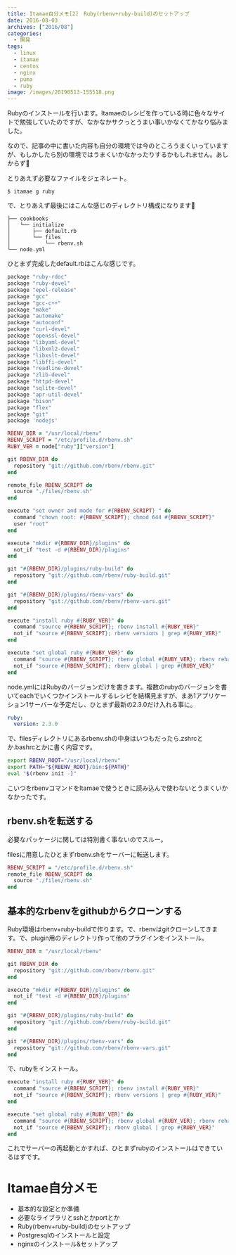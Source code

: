 ```yaml
---
title: Itamae自分メモ[2]　Ruby(rbenv+ruby-build)のセットアップ
date: 2016-08-03
archives: ["2016/08"]
categories:
  - 開発
tags:
  - linux
  - itamae
  - centos
  - nginx
  - puma
  - ruby
image: /images/20190513-155518.png
---
```

Rubyのインストールを行います。Itamaeのレシピを作っている時に色々なサイトで勉強していたのですが、なかなかサクっとうまい事いかなくてかなり悩みました。

<!--more-->

なので、記事の中に書いた内容も自分の環境では今のところうまくいっていますが、もしかしたら別の環境ではうまくいかなかったりするかもしれません。あしからず👷

とりあえず必要なファイルをジェネレート。

```
$ itamae g ruby
```

で、とりあえず最後にはこんな感じのディレクトリ構成になります🌲

```
├── cookbooks
│   └── initialize
│       ├── default.rb
│       └── files
│           └── rbenv.sh
└── node.yml
```

ひとまず完成したdefault.rbはこんな感じです。

```ruby
package "ruby-rdoc"
package "ruby-devel"
package "epel-release"
package "gcc"
package "gcc-c++"
package "make"
package "automake"
package "autoconf"
package "curl-devel"
package "openssl-devel"
package "libyaml-devel"
package "libxml2-devel"
package "libxslt-devel"
package "libffi-devel"
package "readline-devel"
package "zlib-devel"
package "httpd-devel"
package "sqlite-devel"
package "apr-util-devel"
package "bison"
package "flex"
package "git"
package 'nodejs'

RBENV_DIR = "/usr/local/rbenv"
RBENV_SCRIPT = "/etc/profile.d/rbenv.sh"
RUBY_VER = node["ruby"]["version"]

git RBENV_DIR do
  repository "git://github.com/rbenv/rbenv.git"
end

remote_file RBENV_SCRIPT do
  source "./files/rbenv.sh"
end

execute "set owner and mode for #{RBENV_SCRIPT} " do
  command "chown root: #{RBENV_SCRIPT}; chmod 644 #{RBENV_SCRIPT}"
  user "root"
end

execute "mkdir #{RBENV_DIR}/plugins" do
  not_if "test -d #{RBENV_DIR}/plugins"
end

git "#{RBENV_DIR}/plugins/ruby-build" do
  repository "git://github.com/rbenv/ruby-build.git"
end

git "#{RBENV_DIR}/plugins/rbenv-vars" do
  repository "git://github.com/rbenv/rbenv-vars.git"
end

execute "install ruby #{RUBY_VER}" do
  command "source #{RBENV_SCRIPT}; rbenv install #{RUBY_VER}"
  not_if "source #{RBENV_SCRIPT}; rbenv versions | grep #{RUBY_VER}"
end

execute "set global ruby #{RUBY_VER}" do
  command "source #{RBENV_SCRIPT}; rbenv global #{RUBY_VER}; rbenv rehash"
  not_if "source #{RBENV_SCRIPT}; rbenv global | grep #{RUBY_VER}"
end
```

node.ymlにはRubyのバージョンだけを書きます。複数のrubyのバージョンを書いてeachでいくつかインストールするレシピを結構見ますが、まあ1アプリケーション1サーバーな予定だし、ひとまず最新の2.3.0だけ入れる事に。

```yaml
ruby:
  version: 2.3.0
```

で、filesディレクトリにあるrbenv.shの中身はいつもだったら.zshrcとか.bashrcとかに書く内容です。

```sh
export RBENV_ROOT="/usr/local/rbenv"
export PATH="${RBENV_ROOT}/bin:${PATH}"
eval "$(rbenv init -)"
```

こいつをrbenvコマンドをItamaeで使うときに読み込んで使わないとうまくいかなかったです。

## rbenv.shを転送する

必要なパッケージに関しては特別書く事ないのでスルー。

filesに用意したひとまずrbenv.shをサーバーに転送します。

```ruby
RBENV_SCRIPT = "/etc/profile.d/rbenv.sh"
remote_file RBENV_SCRIPT do
  source "./files/rbenv.sh"
end
```

## 基本的なrbenvをgithubからクローンする

Ruby環境はrbenv+ruby-buildで作ります。で、rbenvはgitクローンしてきます。で、plugin用のディレクトリ作って他のプラグインをインストール。

```ruby
RBENV_DIR = "/usr/local/rbenv"

git RBENV_DIR do
  repository "git://github.com/rbenv/rbenv.git"
end

execute "mkdir #{RBENV_DIR}/plugins" do
  not_if "test -d #{RBENV_DIR}/plugins"
end

git "#{RBENV_DIR}/plugins/ruby-build" do
  repository "git://github.com/rbenv/ruby-build.git"
end

git "#{RBENV_DIR}/plugins/rbenv-vars" do
  repository "git://github.com/rbenv/rbenv-vars.git"
end
```

で、rubyをインストール。

```ruby
execute "install ruby #{RUBY_VER}" do
  command "source #{RBENV_SCRIPT}; rbenv install #{RUBY_VER}"
  not_if "source #{RBENV_SCRIPT}; rbenv versions | grep #{RUBY_VER}"
end

execute "set global ruby #{RUBY_VER}" do
  command "source #{RBENV_SCRIPT}; rbenv global #{RUBY_VER}; rbenv rehash"
  not_if "source #{RBENV_SCRIPT}; rbenv global | grep #{RUBY_VER}"
end
```

これでサーバーの再起動とかすれば、ひとまずrubyのインストールはできているはずです。

# Itamae自分メモ

  * 基本的な設定とか準備
  * 必要なライブラリとsshとかportとか
  * Ruby(rbenv+ruby-build)のセットアップ
  * Postgresqlのインストールと設定
  * nginxのインストール&セットアップ
